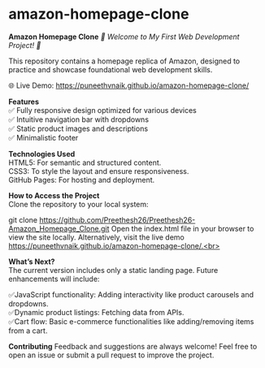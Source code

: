 # amazon-homepage-clone
**Amazon Homepage Clone**
*🚀 Welcome to My First Web Development Project! 🚀*

This repository contains a homepage replica of Amazon, designed to practice and showcase foundational web development skills.

🌐 Live Demo: https://puneethvnaik.github.io/amazon-homepage-clone/<br>

**Features**<br>
✅ Fully responsive design optimized for various devices<br>
✅ Intuitive navigation bar with dropdowns<br>
✅ Static product images and descriptions<br>
✅ Minimalistic footer

**Technologies Used**<br>
HTML5: For semantic and structured content.<br>
CSS3: To style the layout and ensure responsiveness.<br>
GitHub Pages: For hosting and deployment.

**How to Access the Project**<br>
Clone the repository to your local system:

git clone https://github.com/Preethesh26/Preethesh26-Amazon_Homepage_Clone.git
Open the index.html file in your browser to view the site locally.
Alternatively, visit the live demo https://puneethvnaik.github.io/amazon-homepage-clone/.<br>

**What’s Next?**<br>
The current version includes only a static landing page. Future enhancements will include:<br>

✅JavaScript functionality: Adding interactivity like product carousels and dropdowns.<br>
✅Dynamic product listings: Fetching data from APIs.<br>
✅Cart flow: Basic e-commerce functionalities like adding/removing items from a cart.<br>

**Contributing**
Feedback and suggestions are always welcome! Feel free to open an issue or submit a pull request to improve the project.
